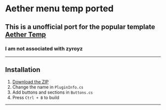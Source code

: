 # Aether menu temp ported

## This is a unofficial port for the popular template [Aether Temp](https://github.com/zyroyz/AetherPadTemp/blob/main/AetherTemp/Menu/Main.cs)
### I am not associated with zyroyz
---

## Installation

1. [Download the ZIP](https://github.com/xfi0/AetherMenuTempPorted/releases/tag/Release-V1.0)
2. Change the name in `PluginInfo.cs`
3. Add buttons and sections in `Buttons.cs`
4. Press `Ctrl + B` to build

---
